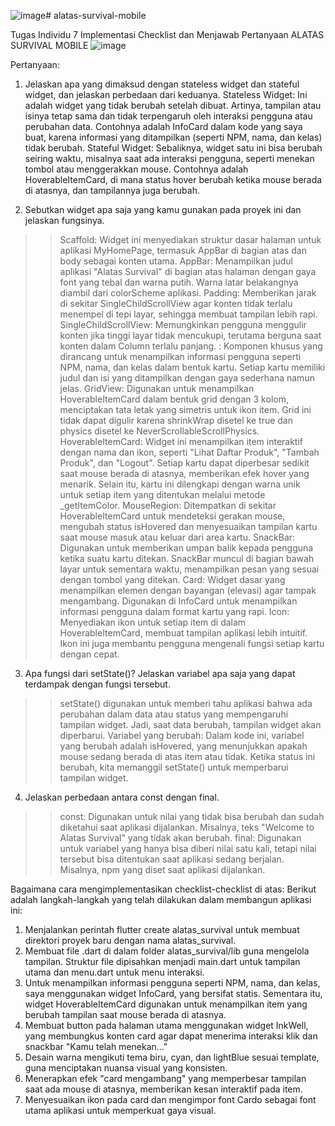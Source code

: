 ![image](https://github.com/user-attachments/assets/8e2d09c0-c871-4623-ba79-d40c3bf5712f)# alatas-survival-mobile

Tugas Individu 7
Implementasi Checklist dan Menjawab Pertanyaan
ALATAS SURVIVAL MOBILE
![image](https://github.com/user-attachments/assets/40a2aaf5-1f00-427d-9461-01c352d8274d)

Pertanyaan:
1) Jelaskan apa yang dimaksud dengan stateless widget dan stateful widget, dan jelaskan perbedaan dari keduanya.
    Stateless Widget: Ini adalah widget yang tidak berubah setelah dibuat. Artinya, tampilan atau isinya tetap sama dan tidak terpengaruh oleh interaksi pengguna atau perubahan data. Contohnya adalah InfoCard dalam kode yang saya buat, karena informasi yang ditampilkan (seperti NPM, nama, dan kelas) tidak berubah.
    Stateful Widget: Sebaliknya, widget satu ini bisa berubah seiring waktu, misalnya saat ada interaksi pengguna, seperti menekan tombol atau menggerakkan mouse. Contohnya adalah HoverableItemCard, di mana status hover berubah ketika mouse berada di atasnya, dan tampilannya juga berubah.
   
2) Sebutkan widget apa saja yang kamu gunakan pada proyek ini dan jelaskan fungsinya.
  >> Scaffold: Widget ini menyediakan struktur dasar halaman untuk aplikasi MyHomePage, termasuk AppBar di bagian atas dan body sebagai konten utama.
  >> AppBar: Menampilkan judul aplikasi "Alatas Survival" di bagian atas halaman dengan gaya font yang tebal dan warna putih. Warna latar belakangnya diambil dari colorScheme aplikasi.
  >> Padding: Memberikan jarak di sekitar SingleChildScrollView agar konten tidak terlalu menempel di tepi layar, sehingga membuat tampilan lebih rapi.
  >> SingleChildScrollView: Memungkinkan pengguna menggulir konten jika tinggi layar tidak mencukupi, terutama berguna saat konten dalam Column terlalu panjang.
  >> : Komponen khusus yang dirancang untuk menampilkan informasi pengguna seperti NPM, nama, dan kelas dalam bentuk kartu. Setiap kartu memiliki judul dan isi yang ditampilkan dengan gaya sederhana namun jelas.
  >> GridView: Digunakan untuk menampilkan HoverableItemCard dalam bentuk grid dengan 3 kolom, menciptakan tata letak yang simetris untuk ikon item. Grid ini tidak dapat digulir karena shrinkWrap disetel ke true dan physics disetel ke NeverScrollableScrollPhysics.
  >> HoverableItemCard: Widget ini menampilkan item interaktif dengan nama dan ikon, seperti "Lihat Daftar Produk", "Tambah Produk", dan "Logout". Setiap kartu dapat diperbesar sedikit saat mouse berada di atasnya, memberikan efek hover yang menarik. Selain itu, kartu ini dilengkapi dengan warna unik untuk setiap item yang ditentukan melalui metode _getItemColor.
  >> MouseRegion: Ditempatkan di sekitar HoverableItemCard untuk mendeteksi gerakan mouse, mengubah status isHovered dan menyesuaikan tampilan kartu saat mouse masuk atau keluar dari area kartu.
  >> SnackBar: Digunakan untuk memberikan umpan balik kepada pengguna ketika suatu kartu ditekan. SnackBar muncul di bagian bawah layar untuk sementara waktu, menampilkan pesan yang sesuai dengan tombol yang ditekan.
  >> Card: Widget dasar yang menampilkan elemen dengan bayangan (elevasi) agar tampak mengambang. Digunakan di InfoCard untuk menampilkan informasi pengguna dalam format kartu yang rapi.
  >> Icon: Menyediakan ikon untuk setiap item di dalam HoverableItemCard, membuat tampilan aplikasi lebih intuitif. Ikon ini juga membantu pengguna mengenali fungsi setiap kartu dengan cepat.

3)  Apa fungsi dari setState()? Jelaskan variabel apa saja yang dapat terdampak dengan fungsi tersebut.
  >> setState() digunakan untuk memberi tahu aplikasi bahwa ada perubahan dalam data atau status yang mempengaruhi tampilan widget. Jadi, saat data berubah, tampilan widget akan diperbarui.
Variabel yang berubah: Dalam kode ini, variabel yang berubah adalah isHovered, yang menunjukkan apakah mouse sedang berada di atas item atau tidak. Ketika status ini berubah, kita memanggil setState() untuk memperbarui tampilan widget.

4) Jelaskan perbedaan antara const dengan final.
  >> const: Digunakan untuk nilai yang tidak bisa berubah dan sudah diketahui saat aplikasi dijalankan. Misalnya, teks "Welcome to Alatas Survival" yang tidak akan berubah.
  >> final: Digunakan untuk variabel yang hanya bisa diberi nilai satu kali, tetapi nilai tersebut bisa ditentukan saat aplikasi sedang berjalan. Misalnya, npm yang diset saat aplikasi dijalankan.


Bagaimana cara mengimplementasikan checklist-checklist di atas:
Berikut adalah langkah-langkah yang telah dilakukan dalam membangun aplikasi ini:

1) Menjalankan perintah flutter create alatas_survival untuk membuat direktori proyek baru dengan nama alatas_survival.
2) Membuat file .dart di dalam folder alatas_survival/lib guna mengelola tampilan. Struktur file dipisahkan menjadi main.dart untuk tampilan utama dan menu.dart untuk menu interaksi.
3) Untuk menampilkan informasi pengguna seperti NPM, nama, dan kelas, saya menggunakan widget InfoCard, yang bersifat statis. Sementara itu, widget HoverableItemCard digunakan untuk menampilkan item yang berubah tampilan saat mouse berada di atasnya.
4) Membuat button pada halaman utama menggunakan widget InkWell, yang membungkus konten card agar dapat menerima interaksi klik dan snackbar "Kamu telah menekan..."
5) Desain warna mengikuti tema biru, cyan, dan lightBlue sesuai template, guna menciptakan nuansa visual yang konsisten.
6) Menerapkan efek "card mengambang" yang memperbesar tampilan saat ada mouse di atasnya, memberikan kesan interaktif pada item.
7) Menyesuaikan ikon pada card dan mengimpor font Cardo sebagai font utama aplikasi untuk memperkuat gaya visual.